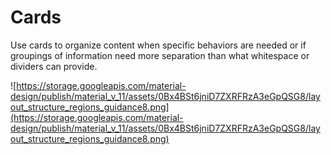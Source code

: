 # Cards

Use cards to organize content when specific behaviors are needed or if groupings of information need more separation than what whitespace or dividers can provide.



![https://storage.googleapis.com/material-design/publish/material_v_11/assets/0Bx4BSt6jniD7ZXRFRzA3eGpQSG8/layout_structure_regions_guidance8.png](https://storage.googleapis.com/material-design/publish/material_v_11/assets/0Bx4BSt6jniD7ZXRFRzA3eGpQSG8/layout_structure_regions_guidance8.png)

